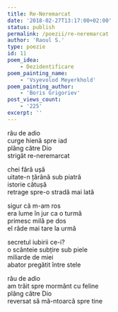 ```yaml
---
title: Re-Neremarcat
date: '2018-02-27T13:17:00+02:00'
status: publish
permalink: /poezii/re-neremarcat
author: 'Raoul S.'
type: poezie
id: 11
poem_idea:
    - Dezidentificare
poem_painting_name:
    - 'Vsyevolod Meyerkhold'
poem_painting_author:
    - 'Boris Grigoriev'
post_views_count:
    - '225'
excerpt: ''
---
```

râu de adio  
curge hienă spre iad  
plâng către Dio  
strigăt re-neremarcat

chei fără ușă  
uitate-n țărână sub piatră  
istorie cătușă  
retrage spre-o stradă mai lată

sigur că m-am ros  
era lume în jur ca o turmă  
primesc milă pe dos  
el râde mai tare la urmă

secretul iubirii ce-i?  
o scânteie subțire sub piele  
miliarde de miei  
abator pregătit între stele

râu de adio  
am trăit spre mormânt cu feline  
plâng către Dio  
reversat să mă-ntoarcă spre tine